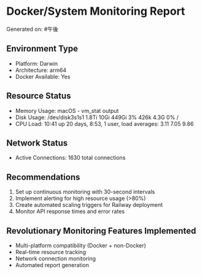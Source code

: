 # Docker/System Monitoring Report
Generated on: #午後

## Environment Type
- Platform: Darwin
- Architecture: arm64
- Docker Available: Yes

## Resource Status
- Memory Usage: macOS - vm_stat output
- Disk Usage: /dev/disk3s1s1   1.8Ti    10Gi   449Gi     3%    426k  4.3G    0%   /
- CPU Load: 10:41  up 20 days,  8:53, 1 user, load averages: 3.11 7.05 9.86

## Network Status
- Active Connections:     1630 total connections

## Recommendations
1. Set up continuous monitoring with 30-second intervals
2. Implement alerting for high resource usage (>80%)
3. Create automated scaling triggers for Railway deployment
4. Monitor API response times and error rates

## Revolutionary Monitoring Features Implemented
- Multi-platform compatibility (Docker + non-Docker)
- Real-time resource tracking
- Network connection monitoring
- Automated report generation
